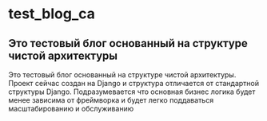 # test_blog_ca

## Это тестовый блог основанный на структуре чистой архитектуры

Это тестовый блог основанный на структуре чистой архитектуры. Проект сейчас создан на Django и структура отличается от стандартной структуры Django. 
Подразумевается что основная бизнес логика будет менее зависима от фреймворка и будет легко 
поддаваться 
масштабированию и обслуживанию
